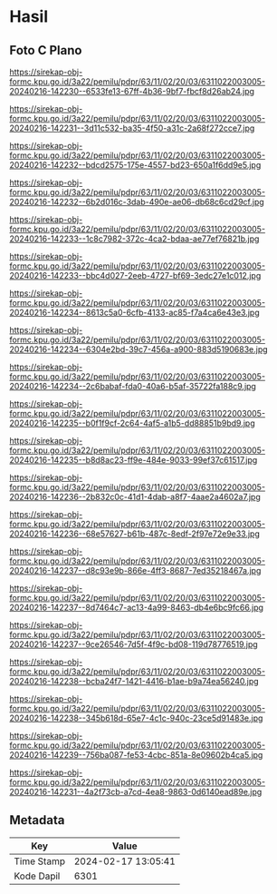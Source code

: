 # Hasil

## Foto C Plano

https://sirekap-obj-formc.kpu.go.id/3a22/pemilu/pdpr/63/11/02/20/03/6311022003005-20240216-142230--6533fe13-67ff-4b36-9bf7-fbcf8d26ab24.jpg

https://sirekap-obj-formc.kpu.go.id/3a22/pemilu/pdpr/63/11/02/20/03/6311022003005-20240216-142231--3d11c532-ba35-4f50-a31c-2a68f272cce7.jpg

https://sirekap-obj-formc.kpu.go.id/3a22/pemilu/pdpr/63/11/02/20/03/6311022003005-20240216-142232--bdcd2575-175e-4557-bd23-650a1f6dd9e5.jpg

https://sirekap-obj-formc.kpu.go.id/3a22/pemilu/pdpr/63/11/02/20/03/6311022003005-20240216-142232--6b2d016c-3dab-490e-ae06-db68c6cd29cf.jpg

https://sirekap-obj-formc.kpu.go.id/3a22/pemilu/pdpr/63/11/02/20/03/6311022003005-20240216-142233--1c8c7982-372c-4ca2-bdaa-ae77ef76821b.jpg

https://sirekap-obj-formc.kpu.go.id/3a22/pemilu/pdpr/63/11/02/20/03/6311022003005-20240216-142233--bbc4d027-2eeb-4727-bf69-3edc27e1c012.jpg

https://sirekap-obj-formc.kpu.go.id/3a22/pemilu/pdpr/63/11/02/20/03/6311022003005-20240216-142234--8613c5a0-6cfb-4133-ac85-f7a4ca6e43e3.jpg

https://sirekap-obj-formc.kpu.go.id/3a22/pemilu/pdpr/63/11/02/20/03/6311022003005-20240216-142234--6304e2bd-39c7-456a-a900-883d5190683e.jpg

https://sirekap-obj-formc.kpu.go.id/3a22/pemilu/pdpr/63/11/02/20/03/6311022003005-20240216-142234--2c6babaf-fda0-40a6-b5af-35722fa188c9.jpg

https://sirekap-obj-formc.kpu.go.id/3a22/pemilu/pdpr/63/11/02/20/03/6311022003005-20240216-142235--b0f1f9cf-2c64-4af5-a1b5-dd88851b9bd9.jpg

https://sirekap-obj-formc.kpu.go.id/3a22/pemilu/pdpr/63/11/02/20/03/6311022003005-20240216-142235--b8d8ac23-ff9e-484e-9033-99ef37c61517.jpg

https://sirekap-obj-formc.kpu.go.id/3a22/pemilu/pdpr/63/11/02/20/03/6311022003005-20240216-142236--2b832c0c-41d1-4dab-a8f7-4aae2a4602a7.jpg

https://sirekap-obj-formc.kpu.go.id/3a22/pemilu/pdpr/63/11/02/20/03/6311022003005-20240216-142236--68e57627-b61b-487c-8edf-2f97e72e9e33.jpg

https://sirekap-obj-formc.kpu.go.id/3a22/pemilu/pdpr/63/11/02/20/03/6311022003005-20240216-142237--d8c93e9b-866e-4ff3-8687-7ed35218467a.jpg

https://sirekap-obj-formc.kpu.go.id/3a22/pemilu/pdpr/63/11/02/20/03/6311022003005-20240216-142237--8d7464c7-ac13-4a99-8463-db4e6bc9fc66.jpg

https://sirekap-obj-formc.kpu.go.id/3a22/pemilu/pdpr/63/11/02/20/03/6311022003005-20240216-142237--9ce26546-7d5f-4f9c-bd08-119d78776519.jpg

https://sirekap-obj-formc.kpu.go.id/3a22/pemilu/pdpr/63/11/02/20/03/6311022003005-20240216-142238--bcba24f7-1421-4416-b1ae-b9a74ea56240.jpg

https://sirekap-obj-formc.kpu.go.id/3a22/pemilu/pdpr/63/11/02/20/03/6311022003005-20240216-142238--345b618d-65e7-4c1c-940c-23ce5d91483e.jpg

https://sirekap-obj-formc.kpu.go.id/3a22/pemilu/pdpr/63/11/02/20/03/6311022003005-20240216-142239--756ba087-fe53-4cbc-851a-8e09602b4ca5.jpg

https://sirekap-obj-formc.kpu.go.id/3a22/pemilu/pdpr/63/11/02/20/03/6311022003005-20240216-142231--4a2f73cb-a7cd-4ea8-9863-0d6140ead89e.jpg


## Metadata

| Key        | Value               |
| ---------- | ------------------- |
| Time Stamp | 2024-02-17 13:05:41 |
| Kode Dapil | 6301                |



